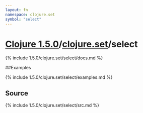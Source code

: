 ```yaml
---
layout: fn
namespace: clojure.set
symbol: "select"
---
```


# [Clojure 1.5.0](../../)/[clojure.set](../)/select

{% include 1.5.0/clojure.set/select/docs.md %}

##Examples

{% include 1.5.0/clojure.set/select/examples.md %}
## Source
{% include 1.5.0/clojure.set/select/src.md %}

